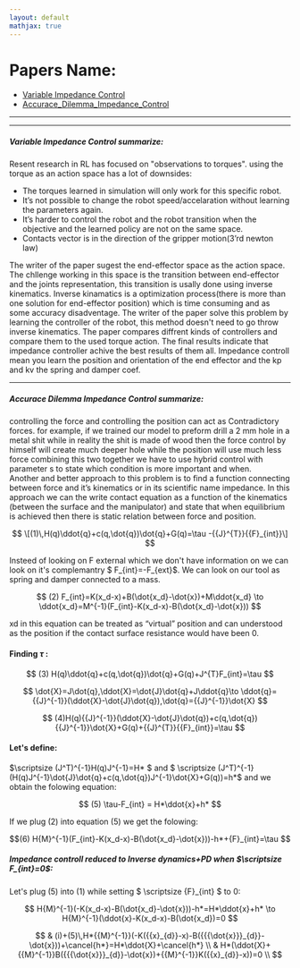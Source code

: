 ```yaml
---
layout: default
mathjax: true
---
```

# Papers Name:

- [Variable Impedance Control](#VIC)
- [Accurace_Dilemma_Impedance_Control](#ADIC)



<hr />
<hr />

<a name='VIC'></a>
##### Variable Impedance Control summarize:

Resent research in RL has focused on "observations to torques". using the torque as an action space has a lot of downsides:
* The torques learned in simulation will only work for this specific robot.
* It’s not possible to change the robot speed/accelaration without learning the parameters again.
* It’s harder to control the robot and the robot transition when the objective and the learned policy are not on the same space.
* Contacts vector is in the direction of the gripper motion(3’rd newton law)

The writer of the paper sugest the end-effector space as the action space. The chllenge working in this space is the transition
between end-effector and the joints representation, this transition is usally done using inverse kinematics. Inverse
kinamatics is a optimization process(there is more than one solution for end-effector position) which is time consuming and
as some accuracy disadventage. The writer of the paper solve this problem by learning the controller of the robot, this method 
doesn't need to go throw inverse kinematics. The paper compares diffrent kinds of controllers and compare them to the used torque
action. The final results indicate that impedance controller achive the best results of them all. Impedance controll mean you learn
the position and orientation of the end effector and the kp and kv the spring and damper coef.  

<hr />
<a name='ADIC'></a>

##### Accurace Dilemma Impedance Control summarize:

controlling the force and controlling the position can act as Contradictory forces. for example, if we trained our model to preform drill a 2 mm hole in a metal shit while in reality the shit is made of wood then the force control by himself will create much deeper hole while the position will use much less force combining this two together we have to use hybrid control with parameter s to state which condition is more important and when.  
Another and better approach to this problem is to find a function connecting between force and it’s kinematics or in its scientific name impedance. In this approach we can the write contact equation as a function of the kinematics (between the surface and the manipulator) and state that when equilibrium is achieved then there is static relation between force and position.


$$ \[(1)\,H(q)\ddot{q}+c(q,\dot{q})\dot{q}+G(q)=\tau -{{J}^{T}}{{F}_{int}}\] $$
 

Insteed of looking on F external which we don't have information on we can look on it's complemantry $ F_{int}=-F_{ext}$.
We can look on our tool as spring and damper connected to a mass.

$$ (2) F_{int}=K(x_d-x)+B(\dot{x_d}-\dot{x})+M\ddot{x_d} \to \ddot{x_d}=M^{-1}(F_{int}-K(x_d-x)-B(\dot{x_d}-\dot{x})) $$

xd in this equation can be treated as “virtual” position and can understood as the position if the contact surface resistance would have been 0.



#### Finding $\tau$ :

$$ (3) H(q)\ddot{q}+c(q,\dot{q})\dot{q}+G(q)+J^{T}F_{int}=\tau $$

$$ \dot{X}=J\dot{q},\ddot{X}=\dot{J}\dot{q}+J\ddot{q}\to \ddot{q}={{J}^{-1}}(\ddot{X}-\dot{J}\dot{q}),\dot{q}={{J}^{-1}}\dot{X} $$

$$ (4)H(q){{J}^{-1}}(\ddot{X}-\dot{J}\dot{q})+c(q,\dot{q}){{J}^{-1}}\dot{X}+G(q)+{{J}^{T}}{{F}_{int}}=\tau $$

#### Let's define:

$\scriptsize (J^T)^{-1}H(q)J^{-1}=H* $ and $ \scriptsize (J^T)^{-1}(H(q)J^{-1}\dot{J}\dot{q}+c(q,\dot{q})J^{-1}\dot{X}+G(q))=h*$
and we obtain the folowing equation:

$$ (5) \tau-F_{int} = H*\ddot{x}+h*  $$

If we plug (2) into equation (5) we get the folowing:

$$(6) H{M}^{-1}(F_{int}-K(x_d-x)-B(\dot{x_d}-\dot{x}))-h*+{F}_{int}=\tau $$


##### Impedance controll reduced to Inverse dynamics+PD when $\scriptsize F_{int}=0$:

Let's plug (5) into (1) while setting $ \scriptsize {F}_{int} $ to 0:

$$  H{M}^{-1}(-K(x_d-x)-B(\dot{x_d}-\dot{x}))-h*=H*\ddot{x}+h* \to  H{M}^{-1}(\ddot{x}-K(x_d-x)-B(\dot{x_d})=0 $$ 

$$
 & (i)+(5)\,H*{{M}^{-1}}(-K({{x}_{d}}-x)-B({{{\dot{x}}}_{d}}-\dot{x}))+\cancel{h*}=H*\ddot{X}+\cancel{h*} \\ 
 & H*(\ddot{X}+{{M}^{-1}}B({{{\dot{x}}}_{d}}-\dot{x})+{{M}^{-1}}K({{x}_{d}}-x))=0 \\ 
$$
